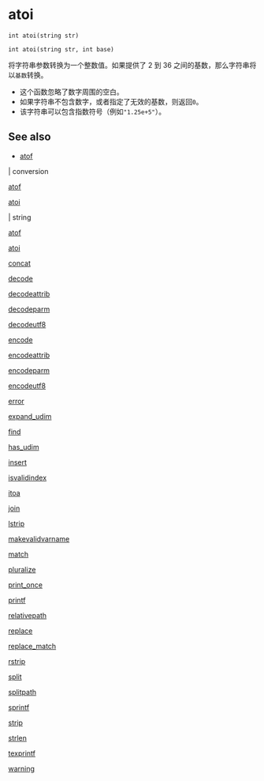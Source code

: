 # atoi

`int atoi(string str)`

`int atoi(string str, int base)`

将字符串参数转换为一个整数值。如果提供了 2 到 36 之间的基数，那么字符串将以`基数`转换。

- 这个函数忽略了数字周围的空白。
- 如果字符串不包含数字，或者指定了无效的基数，则返回`0`。
- 该字符串可以包含指数符号（例如`"1.25e+5"`）。

## See also

- [atof](atof.html)

|
conversion

[atof](atof.html)

[atoi](atoi.html)

|
string

[atof](atof.html)

[atoi](atoi.html)

[concat](concat.html)

[decode](decode.html)

[decodeattrib](decodeattrib.html)

[decodeparm](decodeparm.html)

[decodeutf8](decodeutf8.html)

[encode](encode.html)

[encodeattrib](encodeattrib.html)

[encodeparm](encodeparm.html)

[encodeutf8](encodeutf8.html)

[error](error.html)

[expand_udim](expand_udim.html)

[find](find.html)

[has_udim](has_udim.html)

[insert](insert.html)

[isvalidindex](isvalidindex.html)

[itoa](itoa.html)

[join](join.html)

[lstrip](lstrip.html)

[makevalidvarname](makevalidvarname.html)

[match](match.html)

[pluralize](pluralize.html)

[print_once](print_once.html)

[printf](printf.html)

[relativepath](relativepath.html)

[replace](replace.html)

[replace_match](replace_match.html)

[rstrip](rstrip.html)

[split](split.html)

[splitpath](splitpath.html)

[sprintf](sprintf.html)

[strip](strip.html)

[strlen](strlen.html)

[texprintf](texprintf.html)

[warning](warning.html)
